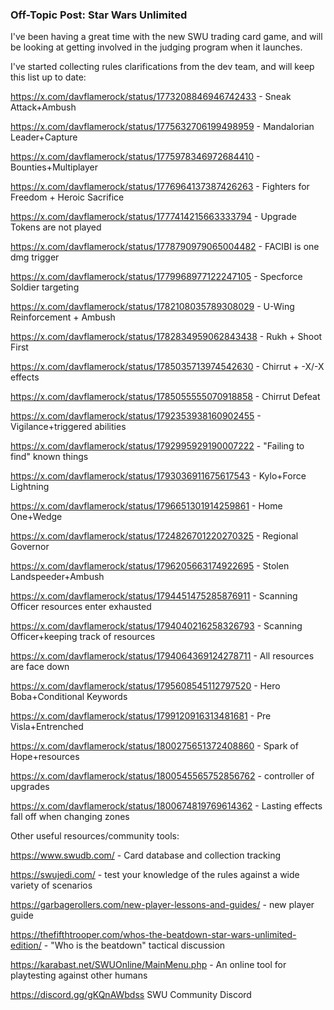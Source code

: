 ### Off-Topic Post: Star Wars Unlimited

I've been having a great time with the new SWU trading card game, and will be looking at getting involved in the judging program when it launches.

I've started collecting rules clarifications from the dev team, and will keep this list up to date:


<https://x.com/davflamerock/status/1773208846946742433> - Sneak Attack+Ambush 

<https://x.com/davflamerock/status/1775632706199498959> - Mandalorian Leader+Capture

<https://x.com/davflamerock/status/1775978346972684410> - Bounties+Multiplayer 

<https://x.com/davflamerock/status/1776964137387426263> - Fighters for Freedom + Heroic Sacrifice 

<https://x.com/davflamerock/status/1777414215663333794> - Upgrade Tokens are not played 

<https://x.com/davflamerock/status/1778790979065004482> - FACIBI is one dmg trigger 

<https://x.com/davflamerock/status/1779968977122247105> - Specforce Soldier targeting 

<https://x.com/davflamerock/status/1782108035789308029> - U-Wing Reinforcement + Ambush 

<https://x.com/davflamerock/status/1782834959062843438> - Rukh + Shoot First 

<https://x.com/davflamerock/status/1785035713974542630> - Chirrut + -X/-X effects 

<https://x.com/davflamerock/status/1785055555070918858> - Chirrut Defeat

<https://x.com/davflamerock/status/1792353938160902455> - Vigilance+triggered abilities

<https://x.com/davflamerock/status/1792995929190007222> - "Failing to find" known things 

<https://x.com/davflamerock/status/1793036911675617543> - Kylo+Force Lightning 

<https://x.com/davflamerock/status/1796651301914259861> - Home One+Wedge

<https://x.com/davflamerock/status/1724826701220270325> - Regional Governor 

<https://x.com/davflamerock/status/1796205663174922695> - Stolen Landspeeder+Ambush 

<https://x.com/davflamerock/status/1794451475285876911> - Scanning Officer resources enter exhausted 

<https://x.com/davflamerock/status/1794040216258326793> - Scanning Officer+keeping track of resources 

<https://x.com/davflamerock/status/1794064369124278711> - All resources are face down 

<https://x.com/davflamerock/status/1795608545112797520> - Hero Boba+Conditional Keywords 

<https://x.com/davflamerock/status/1799120916313481681> - Pre Visla+Entrenched

<https://x.com/davflamerock/status/1800275651372408860> - Spark of Hope+resources

<https://x.com/davflamerock/status/1800545565752856762> - controller of upgrades

<https://x.com/davflamerock/status/1800674819769614362> - Lasting effects fall off when changing zones
 
Other useful resources/community tools:


<https://www.swudb.com/> - Card database and collection tracking

<https://swujedi.com/> - test your knowledge of the rules against a wide variety of scenarios

<https://garbagerollers.com/new-player-lessons-and-guides/> - new player guide

<https://thefifthtrooper.com/whos-the-beatdown-star-wars-unlimited-edition/>  - "Who is the beatdown" tactical discussion

<https://karabast.net/SWUOnline/MainMenu.php> - An online tool for playtesting against other humans

<https://discord.gg/gKQnAWbdss> SWU Community Discord